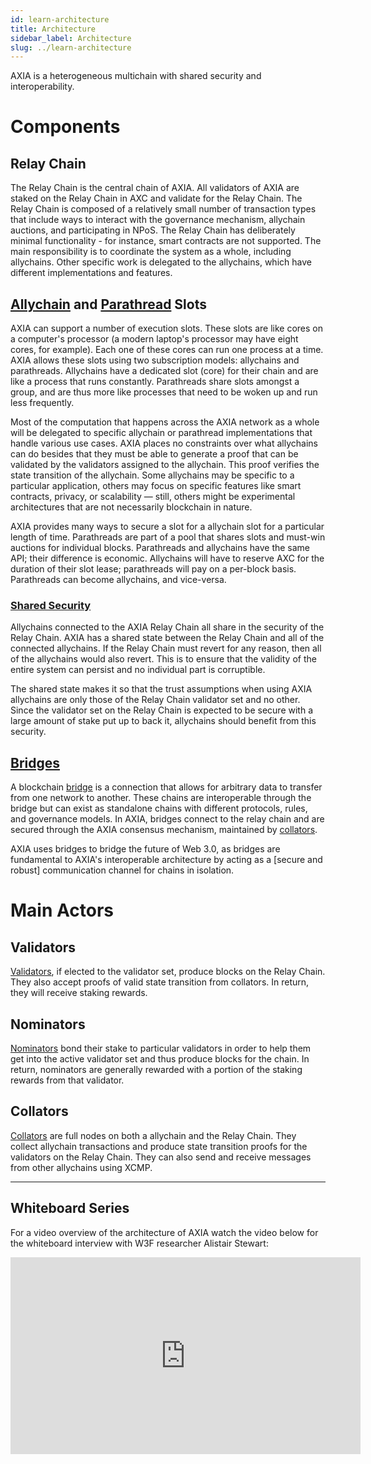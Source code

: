 ```yaml
---
id: learn-architecture
title: Architecture
sidebar_label: Architecture
slug: ../learn-architecture
---
```


AXIA is a heterogeneous multichain with shared security and interoperability.

# Components

## Relay Chain

The Relay Chain is the central chain of AXIA. All validators of AXIA are staked on the Relay
Chain in AXC and validate for the Relay Chain. The Relay Chain is composed of a relatively small
number of transaction types that include ways to interact with the governance mechanism, allychain
auctions, and participating in NPoS. The Relay Chain has deliberately minimal functionality - for
instance, smart contracts are not supported. The main responsibility is to coordinate the system as
a whole, including allychains. Other specific work is delegated to the allychains, which have
different implementations and features.

## [Allychain](learn-allychains.md) and [Parathread](learn-parathreads.md) Slots

AXIA can support a number of execution slots. These slots are like cores on a computer's
processor (a modern laptop's processor may have eight cores, for example). Each one of these cores
can run one process at a time. AXIA allows these slots using two subscription models: allychains
and parathreads. Allychains have a dedicated slot (core) for their chain and are like a process that
runs constantly. Parathreads share slots amongst a group, and are thus more like processes that need
to be woken up and run less frequently.

Most of the computation that happens across the AXIA network as a whole will be delegated to
specific allychain or parathread implementations that handle various use cases. AXIA places no
constraints over what allychains can do besides that they must be able to generate a proof that can
be validated by the validators assigned to the allychain. This proof verifies the state transition
of the allychain. Some allychains may be specific to a particular application, others may focus on
specific features like smart contracts, privacy, or scalability &mdash; still, others might be
experimental architectures that are not necessarily blockchain in nature.

AXIA provides many ways to secure a slot for a allychain slot for a particular length of time.
Parathreads are part of a pool that shares slots and must-win auctions for individual blocks.
Parathreads and allychains have the same API; their difference is economic. Allychains will have to
reserve AXC for the duration of their slot lease; parathreads will pay on a per-block basis.
Parathreads can become allychains, and vice-versa.

### [Shared Security](learn-security.md)

Allychains connected to the AXIA Relay Chain all share in the security of the Relay Chain.
AXIA has a shared state between the Relay Chain and all of the connected allychains. If the
Relay Chain must revert for any reason, then all of the allychains would also revert. This is to
ensure that the validity of the entire system can persist and no individual part is corruptible.

The shared state makes it so that the trust assumptions when using AXIA allychains are only
those of the Relay Chain validator set and no other. Since the validator set on the Relay Chain is
expected to be secure with a large amount of stake put up to back it, allychains should benefit from
this security.

## [Bridges](learn-bridges.md)

A blockchain [bridge](../general/glossary.md##bridge) is a connection that allows for arbitrary data to
transfer from one network to another. These chains are interoperable through the bridge but can
exist as standalone chains with different protocols, rules, and governance models. In AXIA,
bridges connect to the relay chain and are secured through the AXIA consensus mechanism,
maintained by [collators](##collators).

AXIA uses bridges to bridge the future of Web 3.0, as bridges are fundamental to AXIA's
interoperable architecture by acting as a [secure and robust] communication channel for chains in
isolation.

# Main Actors

## Validators

[Validators](../general/glossary.md##validator), if elected to the validator set, produce blocks on the Relay
Chain. They also accept proofs of valid state transition from collators. In return, they will
receive staking rewards.

## Nominators

[Nominators](../general/glossary.md##nominator) bond their stake to particular validators in order to help them
get into the active validator set and thus produce blocks for the chain. In return, nominators are
generally rewarded with a portion of the staking rewards from that validator.

## Collators

[Collators](../general/glossary.md##collator) are full nodes on both a allychain and the Relay Chain. They
collect allychain transactions and produce state transition proofs for the validators on the Relay
Chain. They can also send and receive messages from other allychains using XCMP.

---

## Whiteboard Series

For a video overview of the architecture of AXIA watch the video below for the whiteboard
interview with W3F researcher Alistair Stewart:

<iframe width="560" height="315" src="https://www.youtube.com/embed/xBfC6uTjvbM" frameBorder="0" allow="accelerometer; autoplay; encrypted-media; gyroscope; picture-in-picture" allowFullScreen></iframe>
